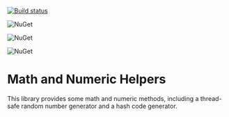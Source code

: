 [![Build status](https://ci.appveyor.com/api/projects/status/cy79le6v05nmrph9?svg=true)](https://ci.appveyor.com/project/SurajGupta/obeautifulcode-math)

![NuGet](https://img.shields.io/nuget/v/OBeautifulCode.Math.Recipes.HashCodeHelper.svg)

![NuGet](https://img.shields.io/nuget/v/OBeautifulCode.Math.Recipes.MathHelper.svg)

![NuGet](https://img.shields.io/nuget/v/OBeautifulCode.Math.Recipes.ThreadSafeRandom.svg)

Math and Numeric Helpers
========================
This library provides some math and numeric methods, including a thread-safe random number generator and a hash code generator.